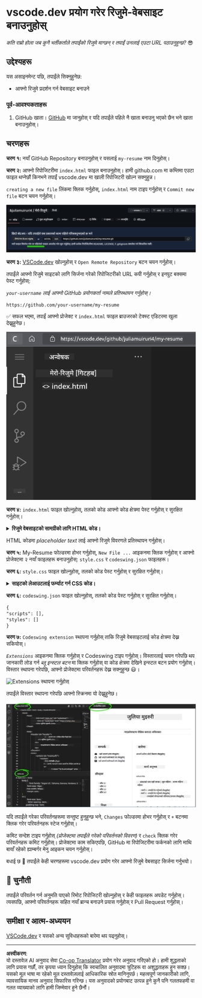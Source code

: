 <!--
CO_OP_TRANSLATOR_METADATA:
{
  "original_hash": "bd3aa6d2b879c30ea496c43aec1c49ed",
  "translation_date": "2025-08-28T16:43:27+00:00",
  "source_file": "8-code-editor/1-using-a-code-editor/assignment.md",
  "language_code": "ne"
}
-->
# vscode.dev प्रयोग गरेर रिजुमे-वेबसाइट बनाउनुहोस्

_कति राम्रो होला जब कुनै भर्तीकर्ताले तपाईंको रिजुमे माग्छन् र तपाईं उनलाई एउटा URL पठाउनुहुन्छ?_ 😎

## उद्देश्यहरू

यस असाइनमेन्ट पछि, तपाईंले सिक्नुहुनेछ:

- आफ्नो रिजुमे प्रदर्शन गर्न वेबसाइट बनाउने

### पूर्व-आवश्यकताहरू

1. GitHub खाता। [GitHub](https://github.com/) मा जानुहोस् र यदि तपाईंले पहिले नै खाता बनाउनु भएको छैन भने खाता बनाउनुहोस्।

## चरणहरू

**चरण १:** नयाँ GitHub Repository बनाउनुहोस् र यसलाई `my-resume` नाम दिनुहोस्।

**चरण २:** आफ्नो रिपोजिटरीमा `index.html` फाइल बनाउनुहोस्। हामी github.com मा कम्तिमा एउटा फाइल थप्नेछौं किनभने तपाईं vscode.dev मा खाली रिपोजिटरी खोल्न सक्नुहुन्न।

`creating a new file` लिंकमा क्लिक गर्नुहोस्, `index.html` नाम टाइप गर्नुहोस् र `Commit new file` बटन चयन गर्नुहोस्।

![github.com मा नयाँ फाइल बनाउनुहोस्](../../../../translated_images/new-file-github.com.c886796d800e8056561829a181be1382c5303da9d902d8b2dd82b68a4806e21f.ne.png)

**चरण ३:** [VSCode.dev](https://vscode.dev) खोल्नुहोस् र `Open Remote Repository` बटन चयन गर्नुहोस्।

तपाईंले आफ्नो रिजुमे साइटको लागि सिर्जना गरेको रिपोजिटरीको URL कपी गर्नुहोस् र इनपुट बक्समा पेस्ट गर्नुहोस्:

_`your-username` लाई आफ्नो GitHub प्रयोगकर्ता नामले प्रतिस्थापन गर्नुहोस्।_

```
https://github.com/your-username/my-resume
```

✅ सफल भएमा, तपाईं आफ्नो प्रोजेक्ट र `index.html` फाइल ब्राउजरको टेक्स्ट एडिटरमा खुला देख्नुहुनेछ।

![नयाँ फाइल बनाउनुहोस्](../../../../translated_images/project-on-vscode.dev.e79815a9a95ee7feac72ebe5c941c91279716be37c575dbdbf2f43bea2c7d8b6.ne.png)

**चरण ४:** `index.html` फाइल खोल्नुहोस्, तलको कोड आफ्नो कोड क्षेत्रमा पेस्ट गर्नुहोस् र सुरक्षित गर्नुहोस्।

<details>
    <summary><b>रिजुमे वेबसाइटको सामग्रीको लागि HTML कोड।</b></summary>
    
        <html>

            <head>
                <link href="style.css" rel="stylesheet">
                <link rel="stylesheet" href="https://cdnjs.cloudflare.com/ajax/libs/font-awesome/5.15.4/css/all.min.css">
                <title>यहाँ आफ्नो नाम लेख्नुहोस्!</title>
            </head>
            <body>
                <header id="header">
                    <!-- रिजुमे हेडर तपाईंको नाम र शीर्षक सहित -->
                    <h1>यहाँ आफ्नो नाम लेख्नुहोस्!</h1>
                    <hr>
                    तपाईंको भूमिका!
                    <hr>
                </header>
                <main>
                    <article id="mainLeft">
                        <section>
                            <h2>सम्पर्क</h2>
                            <!-- सम्पर्क जानकारी सामाजिक सञ्जाल सहित -->
                            <p>
                                <i class="fa fa-envelope" aria-hidden="true"></i>
                                <a href="mailto:username@domain.top-level domain">यहाँ आफ्नो इमेल लेख्नुहोस्</a>
                            </p>
                            <p>
                                <i class="fab fa-github" aria-hidden="true"></i>
                                <a href="github.com/yourGitHubUsername">यहाँ आफ्नो प्रयोगकर्ता नाम लेख्नुहोस्!</a>
                            </p>
                            <p>
                                <i class="fab fa-linkedin" aria-hidden="true"></i>
                                <a href="linkedin.com/yourLinkedInUsername">यहाँ आफ्नो प्रयोगकर्ता नाम लेख्नुहोस्!</a>
                            </p>
                        </section>
                        <section>
                            <h2>सीपहरू</h2>
                            <!-- तपाईंका सीपहरू -->
                            <ul>
                                <li>सीप १!</li>
                                <li>सीप २!</li>
                                <li>सीप ३!</li>
                                <li>सीप ४!</li>
                            </ul>
                        </section>
                        <section>
                            <h2>शिक्षा</h2>
                            <!-- तपाईंको शिक्षा -->
                            <h3>यहाँ आफ्नो कोर्स लेख्नुहोस्!</h3>
                            <p>
                                यहाँ आफ्नो संस्था लेख्नुहोस्!
                            </p>
                            <p>
                                सुरु - अन्त्य मिति
                            </p>
                        </section>            
                    </article>
                    <article id="mainRight">
                        <section>
                            <h2>बारेमा</h2>
                            <!-- तपाईंको बारेमा -->
                            <p>आफ्नो बारेमा केही लेख्नुहोस्!</p>
                        </section>
                        <section>
                            <h2>कामको अनुभव</h2>
                            <!-- तपाईंको कामको अनुभव -->
                            <h3>कामको शीर्षक</h3>
                            <p>
                                यहाँ संस्थाको नाम लेख्नुहोस् | सुरु महिना – अन्त्य महिना
                            </p>
                            <ul>
                                    <li>कार्य १ - तपाईंले के गर्नुभयो लेख्नुहोस्!</li>
                                    <li>कार्य २ - तपाईंले के गर्नुभयो लेख्नुहोस्!</li>
                                    <li>तपाईंको योगदानको परिणाम/प्रभाव लेख्नुहोस्</li>
                                    
                            </ul>
                            <h3>कामको शीर्षक २</h3>
                            <p>
                                यहाँ संस्थाको नाम लेख्नुहोस् | सुरु महिना – अन्त्य महिना
                            </p>
                            <ul>
                                    <li>कार्य १ - तपाईंले के गर्नुभयो लेख्नुहोस्!</li>
                                    <li>कार्य २ - तपाईंले के गर्नुभयो लेख्नुहोस्!</li>
                                    <li>तपाईंको योगदानको परिणाम/प्रभाव लेख्नुहोस्</li>
                                    
                            </ul>
                        </section>
                    </article>
                </main>
            </body>
        </html>
</details>

HTML कोडमा _placeholder text_ लाई आफ्नो रिजुमे विवरणले प्रतिस्थापन गर्नुहोस्।

**चरण ५:** My-Resume फोल्डरमा होभर गर्नुहोस्, `New File ...` आइकनमा क्लिक गर्नुहोस् र आफ्नो प्रोजेक्टमा २ नयाँ फाइलहरू बनाउनुहोस्: `style.css` र `codeswing.json` फाइलहरू।

**चरण ६:** `style.css` फाइल खोल्नुहोस्, तलको कोड पेस्ट गर्नुहोस् र सुरक्षित गर्नुहोस्।

<details>
        <summary><b>साइटको लेआउटलाई फर्म्याट गर्न CSS कोड।</b></summary>
            
            body {
                font-family: 'Segoe UI', Tahoma, Geneva, Verdana, sans-serif;
                font-size: 16px;
                max-width: 960px;
                margin: auto;
            }
            h1 {
                font-size: 3em;
                letter-spacing: .6em;
                padding-top: 1em;
                padding-bottom: 1em;
            }

            h2 {
                font-size: 1.5em;
                padding-bottom: 1em;
            }

            h3 {
                font-size: 1em;
                padding-bottom: 1em;
            }
            main { 
                display: grid;
                grid-template-columns: 40% 60%;
                margin-top: 3em;
            }
            header {
                text-align: center;
                margin: auto 2em;
            }

            section {
                margin: auto 1em 4em 2em;
            }

            i {
                margin-right: .5em;
            }

            p {
                margin: .2em auto
            }

            hr {
                border: none;
                background-color: lightgray;
                height: 1px;
            }

            h1, h2, h3 {
                font-weight: 100;
                margin-bottom: 0;
            }
            #mainLeft {
                border-right: 1px solid lightgray;
            }
            
</details>

**चरण ६:** `codeswing.json` फाइल खोल्नुहोस्, तलको कोड पेस्ट गर्नुहोस् र सुरक्षित गर्नुहोस्।

    {
    "scripts": [],
    "styles": []
    }

**चरण ७:** `Codeswing extension` स्थापना गर्नुहोस् ताकि रिजुमे वेबसाइटलाई कोड क्षेत्रमा देख्न सकियोस्।

_`Extensions`_ आइकनमा क्लिक गर्नुहोस् र Codeswing टाइप गर्नुहोस्। विस्तारलाई चयन गरेपछि थप जानकारी लोड गर्न _ब्लू इन्स्टल बटन_ मा क्लिक गर्नुहोस् वा कोड क्षेत्रमा देखिने इन्स्टल बटन प्रयोग गर्नुहोस्। विस्तार स्थापना गरेपछि, आफ्नो प्रोजेक्टमा परिवर्तनहरू देख्न सक्नुहुन्छ 😃।

![Extensions स्थापना गर्नुहोस्](../../../../8-code-editor/images/install-extension.gif)

तपाईंले विस्तार स्थापना गरेपछि आफ्नो स्क्रिनमा यो देख्नुहुनेछ।

![Codeswing विस्तारको प्रभाव](../../../../translated_images/after-codeswing-extension-pb.0ebddddcf73b550994947a9084e35e2836c713ae13839d49628e3c764c1cfe83.ne.png)

यदि तपाईंले गरेका परिवर्तनहरूमा सन्तुष्ट हुनुहुन्छ भने, `Changes` फोल्डरमा होभर गर्नुहोस् र `+` बटनमा क्लिक गरेर परिवर्तनहरू स्टेज गर्नुहोस्।

कमिट सन्देश टाइप गर्नुहोस् _(प्रोजेक्टमा तपाईंले गरेको परिवर्तनको विवरण)_ र `check` क्लिक गरेर परिवर्तनहरू कमिट गर्नुहोस्। प्रोजेक्टमा काम सकिएपछि, GitHub मा रिपोजिटरीमा फर्कनको लागि माथि बायाँ रहेको ह्याम्बर्गर मेनु आइकन चयन गर्नुहोस्।

बधाई छ 🎉 तपाईंले केही चरणहरूमा vscode.dev प्रयोग गरेर आफ्नो रिजुमे वेबसाइट सिर्जना गर्नुभयो।

## 🚀 चुनौती

तपाईंले परिवर्तन गर्न अनुमति पाएको रिमोट रिपोजिटरी खोल्नुहोस् र केही फाइलहरू अपडेट गर्नुहोस्। त्यसपछि, आफ्नो परिवर्तनहरू सहित नयाँ ब्रान्च बनाउने प्रयास गर्नुहोस् र Pull Request गर्नुहोस्।

## समीक्षा र आत्म-अध्ययन

[VSCode.dev](https://code.visualstudio.com/docs/editor/vscode-web?WT.mc_id=academic-0000-alfredodeza) र यसको अन्य सुविधाहरूको बारेमा थप पढ्नुहोस्।

---

**अस्वीकरण**:  
यो दस्तावेज़ AI अनुवाद सेवा [Co-op Translator](https://github.com/Azure/co-op-translator) प्रयोग गरेर अनुवाद गरिएको हो। हामी शुद्धताको लागि प्रयास गर्छौं, तर कृपया ध्यान दिनुहोस् कि स्वचालित अनुवादमा त्रुटिहरू वा अशुद्धताहरू हुन सक्छ। यसको मूल भाषा मा रहेको मूल दस्तावेज़लाई आधिकारिक स्रोत मानिनुपर्छ। महत्वपूर्ण जानकारीको लागि, व्यावसायिक मानव अनुवाद सिफारिस गरिन्छ। यस अनुवादको प्रयोगबाट उत्पन्न हुने कुनै पनि गलतफहमी वा गलत व्याख्याको लागि हामी जिम्मेवार हुने छैनौं।
